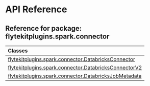 # API Reference

## Reference for package: flytekitplugins.spark.connector

| Classes  |
| :------------- |
| [flytekitplugins.spark.connector.DatabricksConnector](flytekitplugins_spark_connector_databricksconnector) |
| [flytekitplugins.spark.connector.DatabricksConnectorV2](flytekitplugins_spark_connector_databricksconnectorv2) |
| [flytekitplugins.spark.connector.DatabricksJobMetadata](flytekitplugins_spark_connector_databricksjobmetadata) |
